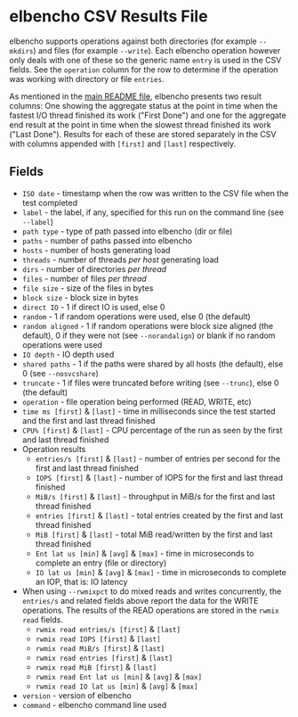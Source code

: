 # elbencho CSV Results File

elbencho supports operations against both directories (for example `--mkdirs`) and files (for example `--write`). Each elbencho operation however only deals with one of these so the generic name `entry` is used in the CSV fields. See the `operation` column for the row to determine if the operation was working with directory or file `entries`.

As mentioned in the [main README file](README.md), elbencho presents two result columns: One showing the aggregate status at the point in time when the fastest I/O thread finished its work ("First Done") and one for the aggregate end result at the point in time when the slowest thread finished its work ("Last Done"). Results for each of these are stored separately in the CSV with columns appended with `[first]` and `[last]` respectively.

## Fields
* `ISO date` - timestamp when the row was written to the CSV file when the test completed
* `label` - the label, if any, specified for this run on the command line (see `--label`)
* `path type` - type of path passed into elbencho (dir or file)
* `paths` - number of paths passed into elbencho
* `hosts` - number of hosts generating load
* `threads` - number of threads _per host_ generating load
* `dirs` - number of directories _per thread_
* `files` - number of files _per thread_
* `file size` - size of the files in bytes
* `block size` - block size in bytes
* `direct IO` - 1 if direct IO is used, else 0
* `random` - 1 if random operations were used, else 0 (the default)
* `random aligned` - 1 if random operations were block size aligned (the default), 0 if they were not (see `--norandalign`) or blank if no random operations were used
* `IO depth` - IO depth used
* `shared paths` - 1 if the paths were shared by all hosts (the default), else 0 (see `--nosvcshare`)
* `truncate` - 1 if files were truncated before writing (see `--trunc`), else 0 (the default)
* `operation` - file operation being performed (READ, WRITE, etc)
* `time ms [first]` & `[last]` - time in milliseconds since the test started and the first and last thread finished
* `CPU% [first]` & `[last]` - CPU percentage of the run as seen by the first and last thread finished
* Operation results
  * `entries/s [first]` & `[last]` - number of entries per second for the first and last thread finished
  * `IOPS [first]` & `[last]` - number of IOPS for the first and last thread finished
  * `MiB/s [first]` & `[last]` - throughput in MiB/s for the first and last thread finished
  * `entries [first]` & `[last]` - total entries created by the first and last thread finished
  * `MiB [first]` & `[last]` - total MiB read/written by the first and last thread finished
  * `Ent lat us [min]` & `[avg]` & `[max]` - time in microseconds to complete an entry (file or directory)
  * `IO lat us [min]` & `[avg]` & `[max]` - time in microseconds to complete an IOP, that is: IO latency
* When using `--rwmixpct` to do mixed reads and writes concurrently, the `entries/s` and related fields above report the data for the WRITE operations. The results of the READ operations are stored in the `rwmix read` fields.
  * `rwmix read entries/s [first]` & `[last]`
  * `rwmix read IOPS [first]` & `[last]`
  * `rwmix read MiB/s [first]` & `[last]`
  * `rwmix read entries [first]` & `[last]`
  * `rwmix read MiB [first]` & `[last]`
  * `rwmix read Ent lat us [min]` & `[avg]` & `[max]`
  * `rwmix read IO lat us [min]` & `[avg]` & `[max]`
* `version` - version of elbencho
* `command` - elbencho command line used
